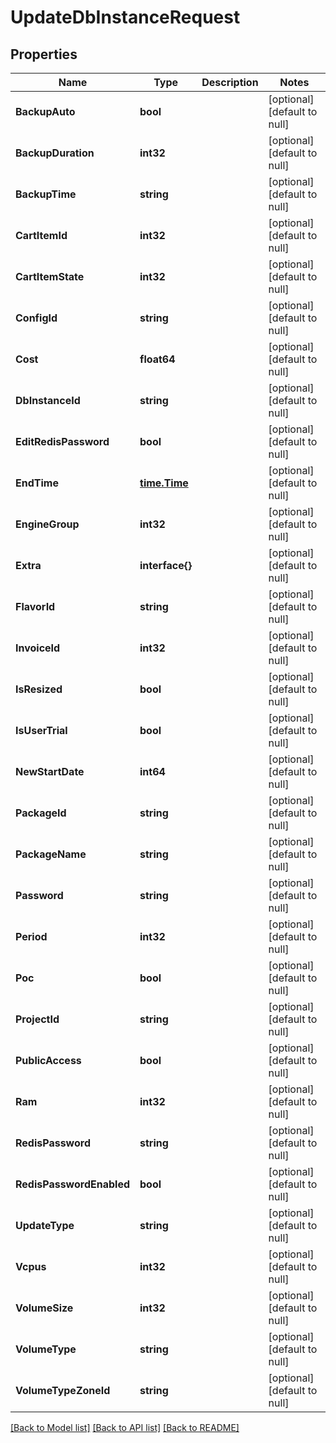 # UpdateDbInstanceRequest

## Properties
Name | Type | Description | Notes
------------ | ------------- | ------------- | -------------
**BackupAuto** | **bool** |  | [optional] [default to null]
**BackupDuration** | **int32** |  | [optional] [default to null]
**BackupTime** | **string** |  | [optional] [default to null]
**CartItemId** | **int32** |  | [optional] [default to null]
**CartItemState** | **int32** |  | [optional] [default to null]
**ConfigId** | **string** |  | [optional] [default to null]
**Cost** | **float64** |  | [optional] [default to null]
**DbInstanceId** | **string** |  | [optional] [default to null]
**EditRedisPassword** | **bool** |  | [optional] [default to null]
**EndTime** | [**time.Time**](time.Time.md) |  | [optional] [default to null]
**EngineGroup** | **int32** |  | [optional] [default to null]
**Extra** | **interface{}** |  | [optional] [default to null]
**FlavorId** | **string** |  | [optional] [default to null]
**InvoiceId** | **int32** |  | [optional] [default to null]
**IsResized** | **bool** |  | [optional] [default to null]
**IsUserTrial** | **bool** |  | [optional] [default to null]
**NewStartDate** | **int64** |  | [optional] [default to null]
**PackageId** | **string** |  | [optional] [default to null]
**PackageName** | **string** |  | [optional] [default to null]
**Password** | **string** |  | [optional] [default to null]
**Period** | **int32** |  | [optional] [default to null]
**Poc** | **bool** |  | [optional] [default to null]
**ProjectId** | **string** |  | [optional] [default to null]
**PublicAccess** | **bool** |  | [optional] [default to null]
**Ram** | **int32** |  | [optional] [default to null]
**RedisPassword** | **string** |  | [optional] [default to null]
**RedisPasswordEnabled** | **bool** |  | [optional] [default to null]
**UpdateType** | **string** |  | [optional] [default to null]
**Vcpus** | **int32** |  | [optional] [default to null]
**VolumeSize** | **int32** |  | [optional] [default to null]
**VolumeType** | **string** |  | [optional] [default to null]
**VolumeTypeZoneId** | **string** |  | [optional] [default to null]

[[Back to Model list]](../README.md#documentation-for-models) [[Back to API list]](../README.md#documentation-for-api-endpoints) [[Back to README]](../README.md)


